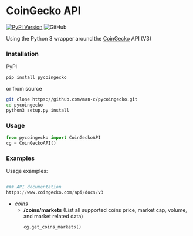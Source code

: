 # CoinGecko API
[![PyPi Version](https://img.shields.io/pypi/v/pycoingecko.svg)](https://pypi.python.org/pypi/pycoingecko/)
![GitHub](https://img.shields.io/github/license/man-c/pycoingecko)

Using the Python 3 wrapper around the [CoinGecko](https://www.coingecko.com/) API (V3)

### Installation
PyPI
```bash
pip install pycoingecko
```
or from source
```bash
git clone https://github.com/man-c/pycoingecko.git
cd pycoingecko
python3 setup.py install
```

### Usage

```python
from pycoingecko import CoinGeckoAPI
cg = CoinGeckoAPI()
```

### Examples
Usage examples:
```python

### API documentation
https://www.coingecko.com/api/docs/v3
```
- *coins*
  - **/coins/markets** (List all supported coins price, market cap, volume, and market related data)
    ```python 
    cg.get_coins_markets()
    ```
